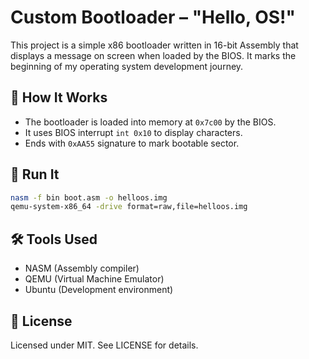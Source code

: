 # Custom Bootloader – "Hello, OS!"

This project is a simple x86 bootloader written in 16-bit Assembly that displays a message on screen when loaded by the BIOS. It marks the beginning of my operating system development journey.

## 💾 How It Works
- The bootloader is loaded into memory at `0x7c00` by the BIOS.
- It uses BIOS interrupt `int 0x10` to display characters.
- Ends with `0xAA55` signature to mark bootable sector.

## 🚀 Run It

```bash
nasm -f bin boot.asm -o helloos.img
qemu-system-x86_64 -drive format=raw,file=helloos.img
```

## 🛠 Tools Used
- NASM (Assembly compiler)
- QEMU (Virtual Machine Emulator)
- Ubuntu (Development environment)

## 📜 License
Licensed under MIT. See LICENSE for details.
